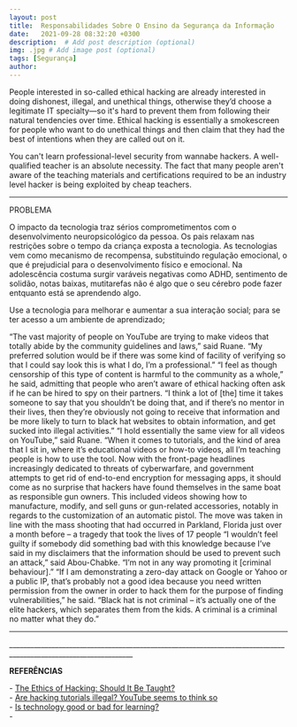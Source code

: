 ```yaml
---
layout: post
title:  Responsabilidades Sobre O Ensino da Segurança da Informação
date:   2021-09-28 08:32:20 +0300
description:  # Add post description (optional)
img: .jpg # Add image post (optional)
tags: [Segurança]
author:
---
```

People interested in so-called ethical hacking are already interested in doing dishonest, illegal, and unethical things, otherwise they’d choose a legitimate IT specialty—so it's hard to prevent them from following their natural tendencies over time.
Ethical hacking is essentially a smokescreen for people who want to do unethical things and then claim that they had the best of intentions when they are called out on it.

You can't learn professional-level security from wannabe hackers. A well-qualified teacher is an absolute necessity. The fact that many people aren't aware of the teaching materials and certifications required to be an industry level hacker is being exploited by cheap teachers.

-----------------------------------
PROBLEMA

O impacto da tecnologia traz sérios comprometimentos com o desenvolvimento neuropsicológico da pessoa. Os pais relaxam nas restrições sobre o tempo da criança exposta a tecnologia. As tecnologias vem como mecanismo de recompensa, substituindo regulação emocional, o que é prejudicial para o desenvolvimento físico e emocional. Na adolescência costuma surgir varáveis negativas como ADHD, sentimento de solidão, notas baixas, mutitarefas não é algo que o seu cérebro pode fazer entquanto está se aprendendo algo.

Use a tecnologia para melhorar e aumentar a sua interação social; para se ter acesso a um ambiente de aprendizado; 

“The vast majority of people on YouTube are trying to make videos that totally abide by the community guidelines and laws,” said Ruane.
“My preferred solution would be if there was some kind of facility of verifying so that I could say look this is what I do, I’m a professional.”
“I feel as though censorship of this type of content is harmful to the community as a whole,” he said, admitting that people who aren’t aware of ethical hacking often ask if he can be hired to spy on their partners.
“I think a lot of [the] time it takes someone to say that you shouldn’t be doing that, and if there’s no mentor in their lives, then they’re obviously not going to receive that information and be more likely to turn to black hat websites to obtain information, and get sucked into illegal activities.”
“I hold essentially the same view for all videos on YouTube,” said Ruane. “When it comes to tutorials, and the kind of area that I sit in, where it’s educational videos or how-to videos, all I’m teaching people is how to use the tool.
Now with the front-page headlines increasingly dedicated to threats of cyberwarfare, and government attempts to get rid of end-to-end encryption for messaging apps, it should come as no surprise that hackers have found themselves in the same boat as responsible gun owners.
This included videos showing how to manufacture, modify, and sell guns or gun-related accessories, notably in regards to the customization of an automatic pistol. The move was taken in line with the mass shooting that had occurred in Parkland, Florida just over a month before – a tragedy that took the lives of 17 people
“I wouldn’t feel guilty if somebody did something bad with this knowledge because I’ve said in my disclaimers that the information should be used to prevent such an attack,” said Abou-Chabke. “I’m not in any way promoting it [criminal behaviour].”
“If I am demonstrating a zero-day attack on Google or Yahoo or a public IP, that’s probably not a good idea because you need written permission from the owner in order to hack them for the purpose of finding vulnerabilities,” he said.
“Black hat is not criminal – it’s actually one of the elite hackers, which separates them from the kids. A criminal is a criminal no matter what they do.”

------------------------------













<p>_________________________________________________________________________________________________________________</p>
<p><b>REFERÊNCIAS</b></p>
<p>- <a href="https://arxiv.org/ftp/arxiv/papers/1512/1512.02707.pdf">The Ethics of Hacking: Should It Be Taught?</a><br>
- <a href="https://portswigger.net/daily-swig/are-hacking-tutorials-illegal-youtube-seems-to-think-so">Are hacking tutorials illegal? YouTube seems to think so</a><br>
- <a href="https://www.brookings.edu/blog/brown-center-chalkboard/2019/05/08/is-technology-good-or-bad-for-learning/">Is technology good or bad for learning?</a><br>
- 


